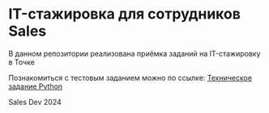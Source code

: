 # IT-стажировка для сотрудников Sales

В данном репозитории реализована приёмка заданий на IT-стажировку в Точке


Познакомиться с тестовым заданием можно по ссылке: [Техническое задание Python](https://drive.google.com/file/d/1Yz0oDS-tGirjjmhQHZaTvHKhOEwbyem3/view)


Sales Dev 2024
